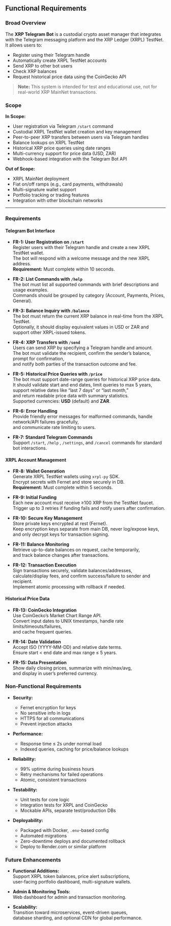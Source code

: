 ## Functional Requirements

### Broad Overview

The **XRP Telegram Bot** is a custodial crypto asset manager that integrates with the Telegram messaging platform and the XRP Ledger (XRPL) TestNet. It allows users to:

- Register using their Telegram handle  
- Automatically create XRPL TestNet accounts  
- Send XRP to other bot users  
- Check XRP balances  
- Request historical price data using the CoinGecko API  

> **Note:** This system is intended for test and educational use, not for real-world XRP MainNet transactions.


### Scope

**In Scope:**

- User registration via Telegram `/start` command  
- Custodial XRPL TestNet wallet creation and key management  
- Peer-to-peer XRP transfers between users via Telegram handles  
- Balance lookups on XRPL TestNet  
- Historical XRP price queries using date ranges  
- Multi-currency support for price data (USD, ZAR)  
- Webhook-based integration with the Telegram Bot API  

**Out of Scope:**

- XRPL MainNet deployment  
- Fiat on/off ramps (e.g., card payments, withdrawals)  
- Multi-signature wallet support  
- Portfolio tracking or trading features  
- Integration with other blockchain networks  

---

### Requirements

#### Telegram Bot Interface

- **FR-1: User Registration on `/start`**  
  Register users with their Telegram handle and create a new XRPL TestNet wallet.  
  The bot will respond with a welcome message and the new XRPL address.  
  **Requirement:** Must complete within 10 seconds.

- **FR-2: List Commands with `/help`**  
  The bot must list all supported commands with brief descriptions and usage examples.  
  Commands should be grouped by category (Account, Payments, Prices, General).

- **FR-3: Balance Inquiry with `/balance`**  
  The bot must return the current XRP balance in real-time from the XRPL TestNet.  
  Optionally, it should display equivalent values in USD or ZAR and support other XRPL-issued tokens.

- **FR-4: XRP Transfers with `/send`**  
  Users can send XRP by specifying a Telegram handle and amount.  
  The bot must validate the recipient, confirm the sender’s balance, prompt for confirmation,  
  and notify both parties of the transaction outcome and fee.

- **FR-5: Historical Price Queries with `/price`**  
  The bot must support date-range queries for historical XRP price data.  
  It should validate start and end dates, limit queries to max 5 years,  
  support relative dates like “last 7 days” or “last month,”  
  and return readable price data with summary statistics.  
  Supported currencies: **USD** (default) and **ZAR**.

- **FR-6: Error Handling**  
  Provide friendly error messages for malformed commands, handle network/API failures gracefully,  
  and communicate rate limiting to users.

- **FR-7: Standard Telegram Commands**  
  Support `/start`, `/help` , `/settings`, and `/cancel` commands for standard bot interactions.

#### XRPL Account Management

- **FR-8: Wallet Generation**  
  Generate XRPL TestNet wallets using `xrpl-py` SDK.  
  Encrypt secrets with Fernet and store securely in DB.  
  **Requirement:** Must complete within 5 seconds.

- **FR-9: Initial Funding**  
  Each new account must receive ≥100 XRP from the TestNet faucet.  
  Trigger up to 3 retries if funding fails and notify users after confirmation.

- **FR-10: Secure Key Management**  
  Store private keys encrypted at rest (Fernet).  
  Keep encryption keys separate from main DB, never log/expose keys,  
  and only decrypt keys for transaction signing.

- **FR-11: Balance Monitoring**  
  Retrieve up-to-date balances on request, cache temporarily,  
  and track balance changes after transactions.

- **FR-12: Transaction Execution**  
  Sign transactions securely, validate balances/addresses,  
  calculate/display fees, and confirm success/failure to sender and recipient.  
  Implement atomic processing with rollback if needed.

#### Historical Price Data

- **FR-13: CoinGecko Integration**  
  Use CoinGecko’s Market Chart Range API.  
  Convert input dates to UNIX timestamps, handle rate limits/timeouts/failures,  
  and cache frequent queries.

- **FR-14: Date Validation**  
  Accept ISO (YYYY-MM-DD) and relative date terms.  
  Ensure start < end date and max range ≤ 5 years.

- **FR-15: Data Presentation**  
  Show daily closing prices, summarize with min/max/avg,  
  and display in user’s preferred currency.


### Non-Functional Requirements

- **Security:**  
  - Fernet encryption for keys  
  - No sensitive info in logs  
  - HTTPS for all communications  
  - Prevent injection attacks  

- **Performance:**  
  - Response time ≤ 2s under normal load  
  - Indexed queries, caching for price/balance lookups  

- **Reliability:**  
  - 99% uptime during business hours  
  - Retry mechanisms for failed operations  
  - Atomic, consistent transactions  

- **Testability:**  
  - Unit tests for core logic  
  - Integration tests for XRPL and CoinGecko  
  - Mockable APIs, separate test/production DBs  

- **Deployability:**  
  - Packaged with Docker, `.env`-based config  
  - Automated migrations  
  - Zero-downtime deploys and documented rollback
  - Deploy to Render.com or similar platform


### Future Enhancements

- **Functional Additions:**  
  Support XRPL token balances, price alert subscriptions,  
  user-facing portfolio dashboard, multi-signature wallets.

- **Admin & Monitoring Tools:**  
  Web dashboard for admin and transaction monitoring.

- **Scalability:**  
  Transition toward microservices, event-driven queues,  
  database sharding, and optional CDN for global performance.

